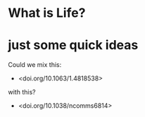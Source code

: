 # What is Life?

# just some quick ideas

Could we mix this:

- <doi.org/10.1063/1.4818538>

with this?

- <doi.org/10.1038/ncomms6814>

